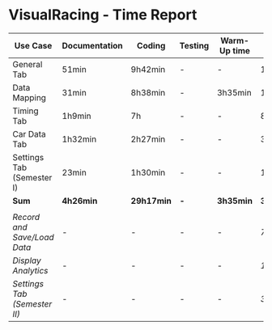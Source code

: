 # VisualRacing - Time Report

|Use Case|Documentation|Coding|Testing|Warm-Up time|Total|Function Points
|-|-|-|-|-|-|-|
|General Tab|51min|9h42min|-|-|10h33min|71.8|
|Data Mapping|31min|8h38min|-|3h35min|12h44min|-|
|Timing Tab|1h9min|7h|-|-|8h9min|44.7|
|Car Data Tab|1h32min|2h27min|-|-|3h59min|36.4|
|Settings Tab (Semester I)|23min|1h30min|-|-|1h53min|15.4|
|**Sum**|**4h26min**|**29h17min**|**-**|**3h35min**|**36h47min**|**168.3**|
||||||||
|*Record and Save/Load Data*|-|-|-|-|*7h*|*47*|
|*Display Analytics*|-|-|-|-|*13h13min*|*82.2*|
|*Settings Tab (Semester II)*|-|-|-|-|*3h16min*|*25.8*|

